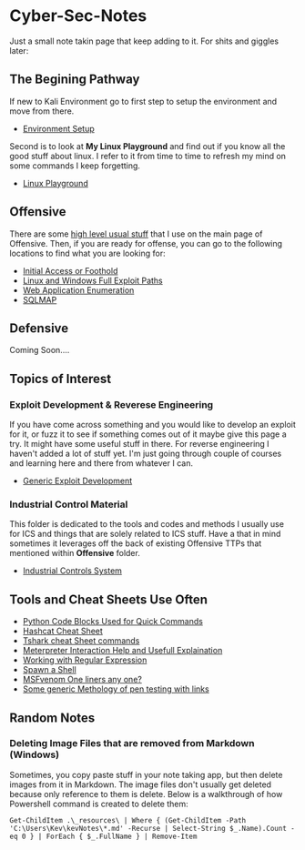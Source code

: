 # Cyber-Sec-Notes

Just a small note takin page that keep adding to it. For shits and giggles later:

## The Begining Pathway

If new to Kali Environment go to first step to setup the environment and move from there.

- [Environment Setup](/Setup/README.md)

Second is to look at **My Linux Playground** and find out if you know all the good stuff about linux. I refer to it from time to time to refresh my mind on some commands I keep forgetting.

- [Linux Playground](/Offensive/linux-playground.md)

## Offensive

There are some [high level usual stuff](/Offensive/README.md) that I use on the main page of Offensive. Then, if you are ready for offense, you can go to the following locations to find what you are looking for:

- [Initial Access or Foothold](/Offensive/initial_access.md)
- [Linux and Windows Full Exploit Paths](/Offensive/attack_notes.md)
- [Web Application Enumeration](/Offensive/enumeration-webApp.md)
- [SQLMAP](/Offensive/SQLMap.md)

## Defensive

Coming Soon....

## Topics of Interest

### Exploit Development & Reverese Engineering

If you have come across something and you would like to develop an exploit for it, or fuzz it to see if something comes out of it maybe give this page a try. It might have some useful stuff in there. For reverse engineering I haven't added a lot of stuff yet. I'm just going through couple of courses and learning here and there from whatever I can.

- [Generic Exploit Development](/ExploitDevelopment/README.md)

### Industrial Control Material

This folder is dedicated to the tools and codes and methods I usually use for ICS and things that are solely related to ICS stuff. Have a that in mind sometimes it leverages off the back of existing Offensive TTPs that mentioned within **Offensive** folder.

- [Industrial Controls System](/ICS/README.md)

## Tools and Cheat Sheets Use Often

- [Python Code Blocks Used for Quick Commands](/Random_tools/python_codeblocks.md)
- [Hashcat Cheat Sheet](/Random_tools/hashcat_cheatsheet.md)
- [Tshark cheat Sheet commands](/Random_tools/tshark.md)
- [Meterpreter Interaction Help and Usefull Explaination](/Random_tools/Meterpreter.md)
- [Working with Regular Expression](/Random_tools/Regular%20Expression.md)
- [Spawn a Shell](/Random_tools/shells.md)
- [MSFvenom One liners any one?](/Random_tools/MSFvenom%20Oneliners.md)
- [Some generic Methology of pen testing with links](/Random_tools/Methodology-Generic.md)

## Random Notes

### Deleting Image Files that are removed from Markdown (Windows)

Sometimes, you copy paste stuff in your note taking app, but then delete images from it in Markdown. The image files don't usually get deleted because only reference to them is delete. Below is a walkthrough of how Powershell command is created to delete them:

`Get-ChildItem .\_resources\ | Where { (Get-ChildItem -Path 'C:\Users\Kev\kevNotes\*.md' -Recurse | Select-String $_.Name).Count -eq 0 } | ForEach { $_.FullName } | Remove-Item`
